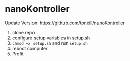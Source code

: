 # nanoKontroller
Update Version: https://github.com/tpneill/nanoKontroller

1. clone repo
2. configure setup variables in setup.sh
3. ```chmod +x setup.sh``` and run ```setup.sh```
4. reboot computer
5. Profit
